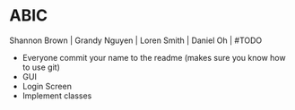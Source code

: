 # ABIC

Shannon Brown |
Grandy Nguyen |
Loren Smith |
Daniel Oh |
#TODO
- Everyone commit your name to the readme (makes sure you know how to use git)
- GUI
- Login Screen
- Implement classes
